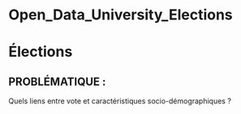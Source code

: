 # Open_Data_University_Elections

# Élections

## PROBLÉMATIQUE :
Quels liens entre vote et caractéristiques socio-démographiques ?
